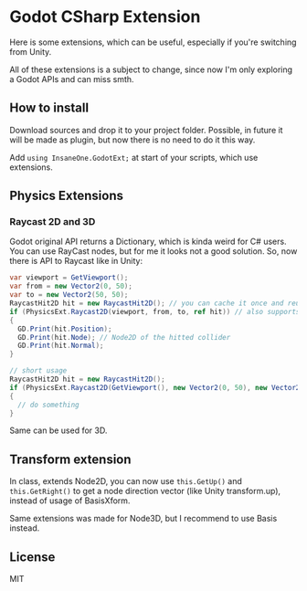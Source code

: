 # Godot CSharp Extension
Here is some extensions, which can be useful, especially if you're switching from Unity.

All of these extensions is a subject to change, since now I'm only exploring a Godot APIs and can miss smth.

## How to install
Download sources and drop it to your project folder. Possible, in future it will be made as plugin, but now there is no need to do it this way.

Add `using InsaneOne.GodotExt;` at start of your scripts, which use extensions.

## Physics Extensions
### Raycast 2D and 3D
Godot original API returns a Dictionary, which is kinda weird for C# users. You can use RayCast nodes, but for me it looks not a good solution.
So, now there is API to Raycast like in Unity:
```cs
var viewport = GetViewport();
var from = new Vector2(0, 50);
var to = new Vector2(50, 50);
RaycastHit2D hit = new RaycastHit2D(); // you can cache it once and reuse for periodic raycasts
if (PhysicsExt.Raycast2D(viewport, from, to, ref hit)) // also supports collision mask
{
  GD.Print(hit.Position);
  GD.Print(hit.Node); // Node2D of the hitted collider
  GD.Print(hit.Normal);
}

// short usage
RaycastHit2D hit = new RaycastHit2D();
if (PhysicsExt.Raycast2D(GetViewport(), new Vector2(0, 50), new Vector2(50, 50), ref hit))
{
  // do something
}
```

Same can be used for 3D.

## Transform extension
In class, extends Node2D, you can now use `this.GetUp()` and `this.GetRight()` to get a node direction vector (like Unity transform.up), instead of usage of BasisXform.

Same extensions was made for Node3D, but I recommend to use Basis instead.

## License
MIT
